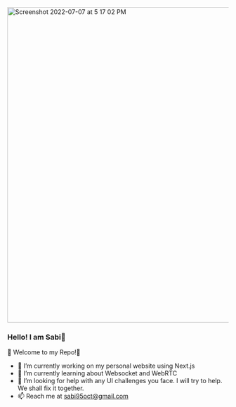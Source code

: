 <img width="719" alt="Screenshot 2022-07-07 at 5 17 02 PM" src="https://user-images.githubusercontent.com/24649829/177766132-6c9c9c70-f52e-47dd-a7cb-48eb555a9a05.png">

### Hello! I am Sabi👋

🫶 Welcome to my Repo!🫶

- 🔭 I’m currently working on my personal website using Next.js
- 🌱 I’m currently learning about Websocket and WebRTC
- 🤔 I’m looking for help with any UI challenges you face. I will try to help. We shall fix it together.
- 📫 Reach me at sabi95oct@gmail.com

